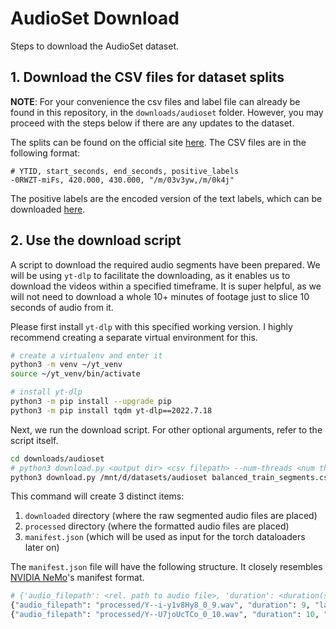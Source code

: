 # AudioSet Download
Steps to download the AudioSet dataset.


## 1. Download the CSV files for dataset splits 

**NOTE**: For your convenience the csv files and label file can already be found in this repository, in the `downloads/audioset` folder. However, you may proceed with the steps below if there are any updates to the dataset.


The splits can be found on the official site [here](https://research.google.com/audioset/download.html). The CSV files are in the following format:

```
# YTID, start_seconds, end_seconds, positive_labels
-0RWZT-miFs, 420.000, 430.000, "/m/03v3yw,/m/0k4j"
```
The positive labels are the encoded version of the text labels, which can be downloaded [here](https://github.com/tensorflow/models/blob/master/research/audioset/yamnet/yamnet_class_map.csv).

## 2. Use the download script
A script to download the required audio segments have been prepared. We will be using `yt-dlp` to facilitate the downloading, as it enables us to download the videos within a specified timeframe. It is super helpful, as we will not need to download a whole 10+ minutes of footage just to slice 10 seconds of audio from it.

Please first install `yt-dlp` with this specified working version. I highly recommend creating a separate virtual environment for this.
```bash
# create a virtualenv and enter it
python3 -m venv ~/yt_venv
source ~/yt_venv/bin/activate

# install yt-dlp
python3 -m pip install --upgrade pip
python3 -m pip install tqdm yt-dlp==2022.7.18
```

Next, we run the download script. For other optional arguments, refer to the script itself.
```bash
cd downloads/audioset
# python3 download.py <output dir> <csv filepath> --num-threads <num threads>
python3 download.py /mnt/d/datasets/audioset balanced_train_segments.csv --num-threads 8 --create-manifest
```

This command will create 3 distinct items:

1. `downloaded` directory (where the raw segmented audio files are placed)
2. `processed` directory (where the formatted audio files are placed)
3. `manifest.json` (which will be used as input for the torch dataloaders later on)

The `manifest.json` file will have the following structure. It closely resembles [NVIDIA NeMo](https://github.com/nvidia/nemo)'s manifest format.
```python
# {'audio_filepath': <rel. path to audio file>, 'duration': <duration(s)>, 'labels': [label1, label2, ...]}
{"audio_filepath": "processed/Y--i-y1v8Hy8_0_9.wav", "duration": 9, "labels": ["/m/04rlf", "/m/09x0r", "/t/dd00004", "/t/dd00005"]}
{"audio_filepath": "processed/Y--U7joUcTCo_0_10.wav", "duration": 10, "labels": ["/m/01b_21"]}
```